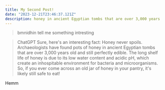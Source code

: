 ```yaml
---
title: My Second Post!
date: "2023-12-21T23:46:37.121Z"
description: honey in ancient Egyptian tombs that are over 3,000 years old and still perfectly edible
---
```


>bmnidhin
tell me something intresting

> ChatGPT
Sure, here's an interesting fact: Honey never spoils. Archaeologists have found pots of honey in ancient Egyptian tombs that are over 3,000 years old and still perfectly edible. The long shelf life of honey is due to its low water content and acidic pH, which create an inhospitable environment for bacteria and microorganisms. So, if you ever come across an old jar of honey in your pantry, it's likely still safe to eat!


Hemm